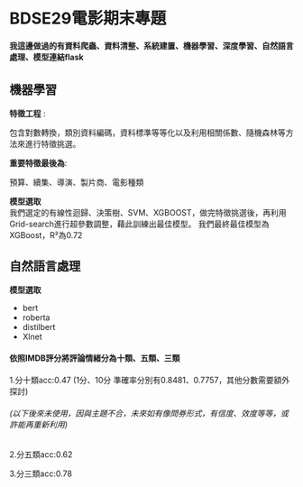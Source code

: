 # BDSE29電影期末專題

#### 我這邊做過的有資料爬蟲、資料清整、系統建置、機器學習、深度學習、自然語言處理、模型連結flask


###### 

## 機器學習

**特徵工程** :

包含對數轉換，類別資料編碼，資料標準等等化以及利用相關係數、隨機森林等方法來進行特徵挑選。

**重要特徵最後為**:

預算、續集、導演、製片商、電影種類

**模型選取**  
我們選定的有線性迴歸、決策樹、SVM、XGBOOST，做完特徵挑選後，再利用Grid-search進行超參數調整，藉此訓練出最佳模型。
我們最終最佳模型為XGBoost，R²為0.72


## 
## 自然語言處理
**模型選取** 
* bert
* roberta
* distilbert
* Xlnet

#### 依照IMDB評分將評論情緒分為十類、五類、三類
1.分十類acc:0.47 (1分、10分 準確率分別有0.8481、0.7757，其他分數需要額外探討)

###### (以下後來未使用，因與主題不合，未來如有像問券形式，有信度、效度等等，或許能再重新利用)

2.分五類acc:0.62

3.分三類acc:0.78
